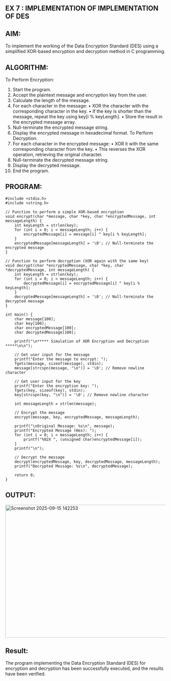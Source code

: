 ## EX 7 : IMPLEMENTATION OF IMPLEMENTATION OF DES

## AIM:

To implement the working of the Data Encryption Standard (DES) using a simplified XOR-based encryption and decryption method in C programming.

## ALGORITHM:
To Perform Encryption:
1.	Start the program.
2.	Accept the plaintext message and encryption key from the user.
3.	Calculate the length of the message.
4.	For each character in the message:
•	XOR the character with the corresponding character in the key.
•	If the key is shorter than the message, repeat the key using key[i % keyLength].
•	Store the result in the encrypted message array.
5.	Null-terminate the encrypted message string.
6.	Display the encrypted message in hexadecimal format.
To Perform Decryption:
7.	For each character in the encrypted message:
•	XOR it with the same corresponding character from the key.
•	This reverses the XOR operation, retrieving the original character.
8.	Null-terminate the decrypted message string.
9.	Display the decrypted message.
10.	End the program.


## PROGRAM:

```
#include <stdio.h>
#include <string.h>

// Function to perform a simple XOR-based encryption
void encrypt(char *message, char *key, char *encryptedMessage, int messageLength) {
    int keyLength = strlen(key);
    for (int i = 0; i < messageLength; i++) {
        encryptedMessage[i] = message[i] ^ key[i % keyLength];
    }
    encryptedMessage[messageLength] = '\0'; // Null-terminate the encrypted message
}

// Function to perform decryption (XOR again with the same key)
void decrypt(char *encryptedMessage, char *key, char *decryptedMessage, int messageLength) {
    int keyLength = strlen(key);
    for (int i = 0; i < messageLength; i++) {
        decryptedMessage[i] = encryptedMessage[i] ^ key[i % keyLength];
    }
    decryptedMessage[messageLength] = '\0'; // Null-terminate the decrypted message
}

int main() {
    char message[100];
    char key[100];
    char encryptedMessage[100];
    char decryptedMessage[100];

    printf("\n***** Simulation of XOR Encryption and Decryption *****\n\n");

    // Get user input for the message
    printf("Enter the message to encrypt: ");
    fgets(message, sizeof(message), stdin);
    message[strcspn(message, "\n")] = '\0'; // Remove newline character

    // Get user input for the key
    printf("Enter the encryption key: ");
    fgets(key, sizeof(key), stdin);
    key[strcspn(key, "\n")] = '\0'; // Remove newline character

    int messageLength = strlen(message);

    // Encrypt the message
    encrypt(message, key, encryptedMessage, messageLength);

    printf("\nOriginal Message: %s\n", message);
    printf("Encrypted Message (Hex): ");
    for (int i = 0; i < messageLength; i++) {
        printf("%02X ", (unsigned char)encryptedMessage[i]);
    }
    printf("\n");

    // Decrypt the message
    decrypt(encryptedMessage, key, decryptedMessage, messageLength);
    printf("Decrypted Message: %s\n", decryptedMessage);

    return 0;
}
```

## OUTPUT:

<img width="815" height="417" alt="Screenshot 2025-09-15 142253" src="https://github.com/user-attachments/assets/db929370-e7e9-4f42-958e-726b46f781ef" />


## Result:
The program implementing the Data Encryption Standard (DES) for encryption and decryption	has	been	successfully	executed,	and	the	results	have	been	verified.
